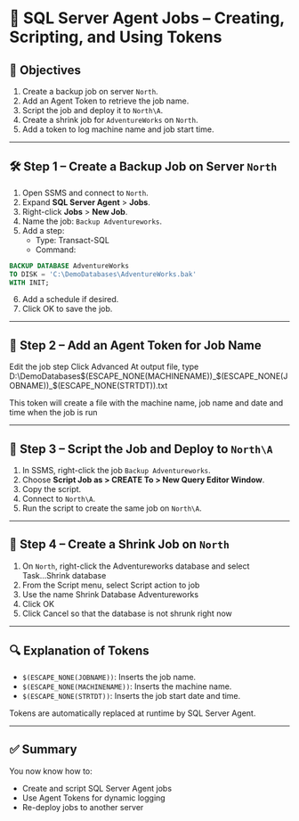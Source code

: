 
# 🧪 SQL Server Agent Jobs – Creating, Scripting, and Using Tokens

## 🎯 Objectives

1. Create a backup job on server `North`.
2. Add an Agent Token to retrieve the job name.
3. Script the job and deploy it to `North\A`.
4. Create a shrink job for `AdventureWorks` on `North`.
5. Add a token to log machine name and job start time.

---

## 🛠️ Step 1 – Create a Backup Job on Server `North`

1. Open SSMS and connect to `North`.
2. Expand **SQL Server Agent** > **Jobs**.
3. Right-click **Jobs** > **New Job**.
4. Name the job: `Backup Adventureworks`.
5. Add a step:
   - Type: Transact-SQL
   - Command:

```sql
BACKUP DATABASE AdventureWorks
TO DISK = 'C:\DemoDatabases\AdventureWorks.bak'
WITH INIT;
```

6. Add a schedule if desired.
7. Click OK to save the job.

---

## 🧪 Step 2 – Add an Agent Token for Job Name

Edit the job step 
Click Advanced
At output file, type D:\DemoDatabases\$(ESCAPE_NONE(MACHINENAME))_$(ESCAPE_NONE(JOBNAME))_$(ESCAPE_NONE(STRTDT)).txt



 This token will create a file with the machine name, job name and date and time when the job is run

---

## 📄 Step 3 – Script the Job and Deploy to `North\A`

1. In SSMS, right-click the job `Backup Adventureworks`.
2. Choose **Script Job as > CREATE To > New Query Editor Window**.
3. Copy the script.
4. Connect to `North\A`.
5. Run the script to create the same job on `North\A`.

---

## 🔧 Step 4 – Create a Shrink Job on `North`

1. On `North`, right-click the Adventureworks database and select Task...Shrink database
2. From the Script menu, select Script action to job
3. Use the name Shrink Database Adventureworks
4. Click OK
5. Click Cancel so that the database is not shrunk right now


---

## 🔍 Explanation of Tokens

- `$(ESCAPE_NONE(JOBNAME))`: Inserts the job name.
- `$(ESCAPE_NONE(MACHINENAME))`: Inserts the machine name.
- `$(ESCAPE_NONE(STRTDT))`: Inserts the job start date and time.

Tokens are automatically replaced at runtime by SQL Server Agent.

---

## ✅ Summary

You now know how to:
- Create and script SQL Server Agent jobs
- Use Agent Tokens for dynamic logging
- Re-deploy jobs to another server

